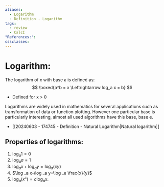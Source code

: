 ```yaml
---
aliases:
  - Logarithm
  - Definition - Logarithm
tags:
  - review
  - CalcI
"References:": 
cssclasses:
---
```

# Logarithm: 

The logarithm of x with base a is defined as:
$$
\boxed{a^b = x \Leftrightarrow log_a x = b}
$$
+ Defined for x > 0

Logarithms are widely used in mathematics for several applications such as transformation of data or function plotting. 
However one particular base is particularly interesting, almost all used algorithms have this base, base e. 
+ [[20240603 - 174745 - Definition - Natural Logarithm|Natural logarithm]]

## Properties of logarithms:

1. $\log_a 1 = 0$
2. $\log_a a = 1$
3. $\log _a x+\log _a y=\log _a(x y)$
4. $\log _a x-\log _a y=\log _a \frac{x}{y}$
5. $\log _a\left(x^c\right)=c \log _a x$.
